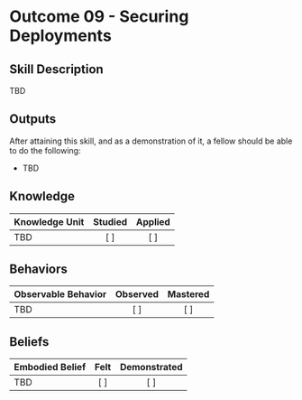 # Outcome 09 - Securing Deployments

Skill Description
-----------------
TBD


Outputs
-------
After attaining this skill, and as a demonstration of it, a fellow should be able to do the following:

- TBD


## **Knowledge**

| Knowledge Unit   |      Studied      | Applied |
|:-----------------|:-----------------:|:-------:|
| TBD | [ ] | [ ] |


## **Behaviors**

| Observable Behavior   |      Observed      | Mastered |
|:----------------------|:------------------:|:--------:|
| TBD | [ ] | [ ] |



## **Beliefs**

| Embodied Belief   |      Felt      | Demonstrated |
|:------------------|:--------------:|:------------:|
| TBD | [ ] | [ ] |
